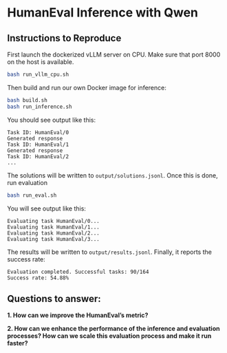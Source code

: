 # HumanEval Inference with Qwen

## Instructions to Reproduce

First launch the dockerized vLLM server on CPU. Make sure that port 8000 on the host is available.
```bash
bash run_vllm_cpu.sh
```

Then build and run our own Docker image for inference:
```bash
bash build.sh
bash run_inference.sh
```
You should see output like this:
```
Task ID: HumanEval/0
Generated response
Task ID: HumanEval/1
Generated response
Task ID: HumanEval/2
...
```
The solutions will be written to `output/solutions.jsonl`. Once this is done, run evaluation
```bash
bash run_eval.sh
```
You will see output like this:
```
Evaluating task HumanEval/0...
Evaluating task HumanEval/1...
Evaluating task HumanEval/2...
Evaluating task HumanEval/3...
```
The results will be written to `output/results.jsonl`. Finally, it reports the success rate:
```
Evaluation completed. Successful tasks: 90/164
Success rate: 54.88%
```

## Questions to answer:

**1. How can we improve the HumanEval’s metric?**
   
**2. How can we enhance the performance of the inference and evaluation processes? How can we scale this evaluation process and make it run faster?**
